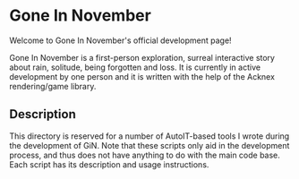 # Gone In November

Welcome to Gone In November's official development page!

Gone In November is a first-person exploration, surreal interactive story about rain, solitude, being forgotten and loss. It is currently in active development by one person and it is written with the help of the Acknex rendering/game library.

## Description
This directory is reserved for a number of AutoIT-based tools I wrote during the development of GiN. Note that these scripts only aid in the development process, and thus does not have anything to do with the main code base.
Each script has its description and usage instructions.
 